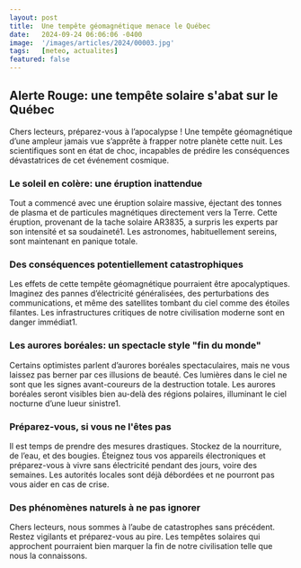 ```yaml
---
layout: post
title:  Une tempête géomagnétique menace le Québec
date:   2024-09-24 06:06:06 -0400
image:  '/images/articles/2024/00003.jpg'
tags:   [meteo, actualites]
featured: false
---
```


## Alerte Rouge: une tempête solaire s'abat sur le Québec

Chers lecteurs, préparez-vous à l’apocalypse ! Une tempête géomagnétique d’une ampleur jamais vue s’apprête à frapper notre planète cette nuit. Les scientifiques sont en état de choc, incapables de prédire les conséquences dévastatrices de cet événement cosmique.

### Le soleil en colère: une éruption inattendue

Tout a commencé avec une éruption solaire massive, éjectant des tonnes de plasma et de particules magnétiques directement vers la Terre. Cette éruption, provenant de la tache solaire AR3835, a surpris les experts par son intensité et sa soudaineté1. Les astronomes, habituellement sereins, sont maintenant en panique totale.

### Des conséquences potentiellement catastrophiques

Les effets de cette tempête géomagnétique pourraient être apocalyptiques. Imaginez des pannes d’électricité généralisées, des perturbations des communications, et même des satellites tombant du ciel comme des étoiles filantes. Les infrastructures critiques de notre civilisation moderne sont en danger immédiat1.

### Les aurores boréales: un spectacle style "fin du monde"

Certains optimistes parlent d’aurores boréales spectaculaires, mais ne vous laissez pas berner par ces illusions de beauté. Ces lumières dans le ciel ne sont que les signes avant-coureurs de la destruction totale. Les aurores boréales seront visibles bien au-delà des régions polaires, illuminant le ciel nocturne d’une lueur sinistre1.

### Préparez-vous, si vous ne l'êtes pas

Il est temps de prendre des mesures drastiques. Stockez de la nourriture, de l’eau, et des bougies. Éteignez tous vos appareils électroniques et préparez-vous à vivre sans électricité pendant des jours, voire des semaines. Les autorités locales sont déjà débordées et ne pourront pas vous aider en cas de crise.

### Des phénomènes naturels à ne pas ignorer

Chers lecteurs, nous sommes à l’aube de catastrophes sans précédent. Restez vigilants et préparez-vous au pire. Les tempêtes solaires qui approchent pourraient bien marquer la fin de notre civilisation telle que nous la connaissons.